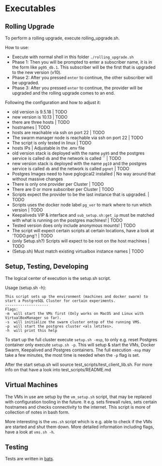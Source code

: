 # Executables

## Rolling Upgrade

To perform a rolling upgrade, execute rolling_upgrade.sh.

How to use:
- Execute with normal shell in this folder `./rolling_upgrade.sh`
- Phase 1: Then you will be prompted to enter a subscriber name, it is in the form like `pg95_db.1`. This subscriber will be the first that is upgraded to the new version (v10).
- Phase 2: After you pressed `enter` to continue, the other subscriber will be upgraded.
- Phase 3: After you pressed `enter` to continue, the provider will be upgraded and the rolling upgrade comes to an end.

Following the configuration and how to adjust it:
- old version is 9.5.18 | TODO
- new version is 10.13 | TODO
- there are three hosts | TODO
- hostnames | TODO
- hosts are reachable via ssh on port 22 | TODO
- The swarm manager node is reachable via ssh on port 22 | TODO
- The script is only tested in linux | TODO
- hosts IPs | Adjustable in the .env file
- old version stack is deployed with the name `pg95` and the postgres service is called `db` and the network is called `` | TODO
- new version stack is deployed with the name `pg10` and the postgres service is called `db` and the network is called `pgnet` | TODO
- Postgres Images need to have pglogical2 installed | No way around that without massive changes
- There is only one provider per Cluster | TODO
- There are 0 or more subscriber per Cluster | TODO
- Scripts expect the provider to be the last instance that is upgraded. | TODO
- Scripts uses the docker node label `pg_ver` to mark where to run which version | TODO
- Keepaliveds VIP & interface and `sub_setup.sh:get_ip` must be matched with what is running on the postgres machines! | TODO
- Tested version does only include anonymous mounts! | TODO
- The script will expect certain scripts at certain locations, have a look at 'TODO.png'! | TODO
- (only Setup.sh?) Scripts will expect to be root on the host machines | TODO
- (Setup.sh) Must match existing virtualbox instance names | TODO

## Setup, Testing, Developing

The logical center of execution is the setup.sh script.

Usage (setup.sh -h):
```
This script sets up the environment (machines and docker swarm) to start a PostgreSQL Cluster for certain experiments.
--------------------
Flags:
-m  will start the VMs first (Only works on MacOS and Linux with VirtualBoxManager so far).
-s  will initialize the swarm cluster ontop of the running VMS.
-p  will start the postgres cluster <als letztes>.
-h  will print this help
```

To start up the full cluster execute `setup.sh -msp`, to only e.g. reset Postgres container only execute `setup.sh -p`. This will setup & start the VMs, Docker Swarm, Keepalived and Postgres containers. The full execution `-msp` may take a few minutes, the most time is needed when the `-p` flag is set.

After the start setup.sh will source test_scripts/test_client_lib.sh. For more info on that have a look into test_scripts/README.md

## Virtual Machines

The VMs in use are setup by the `vm_setup.sh` script, that may be replaced with configuration tooling in the future. It e.g. sets firewall rules, sets certain hostnames and checks connectivity to the internet. This script is more of collection of notes in bash form. 

More interesting is the `vms.sh` script which is e.g. able to check if the VMs are started and shut them down. More detailed information including flags, have a look at `vms.sh -h`.

## Testing

Tests are written in [bats](https://github.com/sstephenson/bats).
